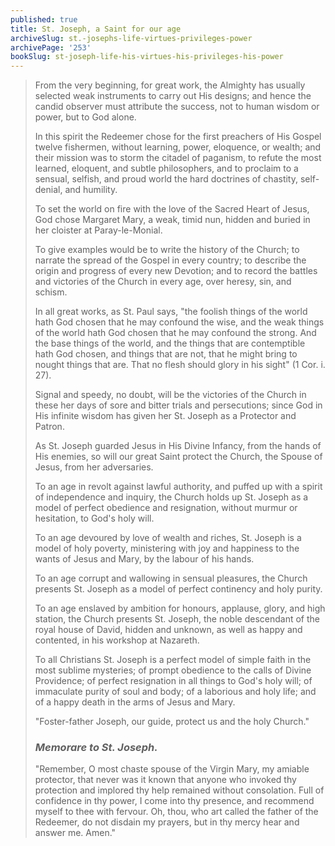 ```yaml
---
published: true
title: St. Joseph, a Saint for our age
archiveSlug: st.-josephs-life-virtues-privileges-power
archivePage: '253'
bookSlug: st-joseph-life-his-virtues-his-privileges-his-power
---
```


> From the very beginning, for great work, the Almighty has usually selected weak instruments to carry out His designs; and hence the candid observer must attribute the success, not to human wisdom or power, but to God alone.
>
> In this spirit the Redeemer chose for the first preachers of His Gospel twelve fishermen, without learning, power, eloquence, or wealth; and their mission was to storm the citadel of paganism, to refute the most learned, eloquent, and subtle philosophers, and to proclaim to a sensual, selfish, and proud world the hard doctrines of chastity, self-denial, and humility.
>
> To set the world on fire with the love of the Sacred Heart of Jesus, God chose Margaret Mary, a weak, timid nun, hidden and buried in her cloister at Paray-le-Monial.
>
> To give examples would be to write the history of the Church; to narrate the spread of the Gospel in every country; to describe the origin and progress of every new Devotion; and to record the battles and victories of the Church in every age, over heresy, sin, and schism.
>
> In all great works, as St. Paul says, "the foolish things of the world hath God chosen that he may confound the wise, and the weak things of the world hath God chosen that he may confound the strong. And the base things of the world, and the things that are contemptible hath God chosen, and things that are not, that he might bring to nought things that are. That no flesh should glory in his sight" (1 Cor. i. 27).
>
> Signal and speedy, no doubt, will be the victories of the Church in these her days of sore and bitter trials and persecutions; since God in His infinite wisdom has given her St. Joseph as a Protector and Patron.
>
> As St. Joseph guarded Jesus in His Divine Infancy, from the hands of His enemies, so will our great Saint protect the Church, the Spouse of Jesus, from her adversaries.
>
> To an age in revolt against lawful authority, and puffed up with a spirit of independence and inquiry, the Church holds up St. Joseph as a model of perfect obedience and resignation, without murmur or hesitation, to God's holy will.
>
> To an age devoured by love of wealth and riches, St. Joseph is a model of holy poverty, ministering with joy and happiness to the wants of Jesus and Mary, by the labour of his hands.
>
> To an age corrupt and wallowing in sensual pleasures, the Church presents St. Joseph as a model of perfect continency and holy purity.
>
> To an age enslaved by ambition for honours, applause, glory, and high station, the Church presents St. Joseph, the noble descendant of the royal house of David, hidden and unknown, as well as happy and contented, in his workshop at Nazareth.
>
> To all Christians St. Joseph is a perfect model of simple faith in the most sublime mysteries; of prompt obedience to the calls of Divine Providence; of perfect resignation in all things to God's holy will; of immaculate purity of soul and body; of a laborious and holy life; and of a happy death in the arms of Jesus and Mary.
>
> "Foster-father Joseph, our guide, protect us and the holy Church."
>
> ### *Memorare to St. Joseph.*
>
> "Remember, O most chaste spouse of the Virgin Mary, my amiable protector, that never was it known that anyone who invoked thy protection and implored thy help remained without consolation. Full of confidence in thy power, I come into thy presence, and recommend myself to thee with fervour. Oh, thou, who art called the father of the Redeemer, do not disdain my prayers, but in thy mercy hear and answer me. Amen."
